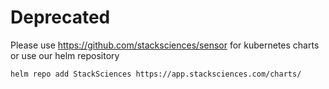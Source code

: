 # Deprecated

Please use https://github.com/stacksciences/sensor for kubernetes charts or use our helm repository

```
helm repo add StackSciences https://app.stacksciences.com/charts/
```

